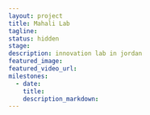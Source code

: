 ```yaml
---
layout: project
title: Mahali Lab
tagline:
status: hidden
stage:
description: innovation lab in jordan
featured_image:
featured_video_url:
milestones:
  - date:
    title:
    description_markdown:
---
```


